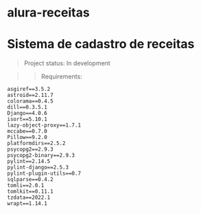 # alura-receitas

<h1>Sistema de cadastro de receitas</h1>

> Project status: In  development

>> Requirements:

```
asgiref==3.5.2
astroid==2.11.7
colorama==0.4.5
dill==0.3.5.1
Django==4.0.6
isort==5.10.1
lazy-object-proxy==1.7.1
mccabe==0.7.0
Pillow==9.2.0
platformdirs==2.5.2
psycopg2==2.9.3
psycopg2-binary==2.9.3
pylint==2.14.5
pylint-django==2.5.3
pylint-plugin-utils==0.7
sqlparse==0.4.2
tomli==2.0.1
tomlkit==0.11.1
tzdata==2022.1
wrapt==1.14.1

```
